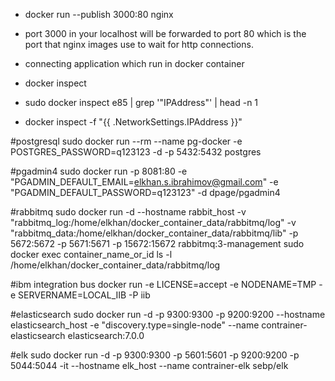 * docker run --publish 3000:80 nginx
* port 3000 in your localhost will be forwarded to port 80 which is the port that nginx images use to wait for http connections.

* connecting application which run in docker container
* docker inspect <containerNameOrId>
* sudo docker inspect e85 | grep '"IPAddress"' | head -n 1
* docker inspect -f "{{ .NetworkSettings.IPAddress }}" <containerNameOrId>


#postgresql
sudo docker run --rm --name pg-docker -e POSTGRES_PASSWORD=q123123 -d -p 5432:5432 postgres

#pgadmin4
sudo docker run -p 8081:80 -e "PGADMIN_DEFAULT_EMAIL=elkhan.s.ibrahimov@gmail.com" -e "PGADMIN_DEFAULT_PASSWORD=q123123" -d dpage/pgadmin4

#rabbitmq
sudo docker run -d --hostname rabbit_host -v "rabbitmq_log:/home/elkhan/docker_container_data/rabbitmq/log" -v "rabbitmq_data:/home/elkhan/docker_container_data/rabbitmq/lib" -p 5672:5672 -p 5671:5671 -p 15672:15672 rabbitmq:3-management
sudo docker exec container_name_or_id ls -l /home/elkhan/docker_container_data/rabbitmq/log

#ibm integration bus
docker run -e LICENSE=accept -e NODENAME=TMP -e SERVERNAME=LOCAL_IIB -P iib

#elasticsearch
sudo docker run -d -p 9300:9300 -p 9200:9200 --hostname elasticsearch_host -e "discovery.type=single-node" --name contrainer-elasticsearch elasticsearch:7.0.0 

#elk
sudo docker run -d -p 9300:9300 -p 5601:5601 -p 9200:9200 -p 5044:5044 -it --hostname elk_host --name contrainer-elk sebp/elk
